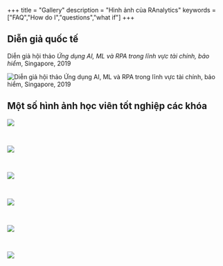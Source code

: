 +++
title = "Gallery"
description = "Hình ảnh của RAnalytics"
keywords = ["FAQ","How do I","questions","what if"]
+++

## Diễn giả quốc tế

Diễn giả hội thảo *Ứng dụng AI, ML và RPA trong lĩnh vực tài chính, bảo hiểm*, Singapore, 2019

![Diễn giả hội thảo *Ứng dụng AI, ML và RPA trong lĩnh vực tài chính, bảo hiểm*, Singapore, 2019](/img/gallery/ifmg_2019.jpg)


## Một số hình ảnh học viên tốt nghiệp các khóa

![](/img/gallery/k09_02.jpg)

&nbsp;

![](/img/gallery/k09_01.jpg)

&nbsp;

![](/img/gallery/k08_01.jpg)

&nbsp;

![](/img/gallery/k08_02.jpg)

&nbsp;


![](/img/gallery/k08_03.jpg)

&nbsp;


![](/img/gallery/k08_04.jpg)

&nbsp;

